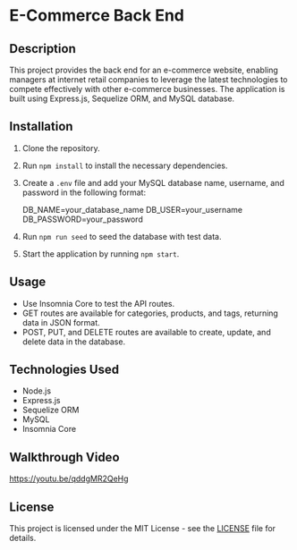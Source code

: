 # E-Commerce Back End

## Description
This project provides the back end for an e-commerce website, enabling managers at internet retail companies to leverage the latest technologies to compete effectively with other e-commerce businesses. The application is built using Express.js, Sequelize ORM, and MySQL database.

## Installation
1. Clone the repository.
2. Run `npm install` to install the necessary dependencies.
3. Create a `.env` file and add your MySQL database name, username, and password in the following format:

   DB_NAME=your_database_name
   DB_USER=your_username
   DB_PASSWORD=your_password


4. Run `npm run seed` to seed the database with test data.
5. Start the application by running `npm start`.

## Usage
- Use Insomnia Core to test the API routes.
- GET routes are available for categories, products, and tags, returning data in JSON format.
- POST, PUT, and DELETE routes are available to create, update, and delete data in the database.

## Technologies Used
- Node.js
- Express.js
- Sequelize ORM
- MySQL
- Insomnia Core

## Walkthrough Video
https://youtu.be/qddgMR2QeHg

## License
This project is licensed under the MIT License - see the [LICENSE](LICENSE) file for details.